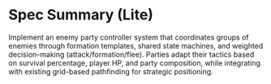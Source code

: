 # Spec Summary (Lite)

Implement an enemy party controller system that coordinates groups of enemies through formation templates, shared state machines, and weighted decision-making (attack/formation/flee). Parties adapt their tactics based on survival percentage, player HP, and party composition, while integrating with existing grid-based pathfinding for strategic positioning.
